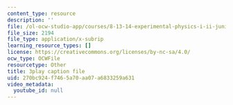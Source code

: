 ```yaml
---
content_type: resource
description: ''
file: /ol-ocw-studio-app/courses/8-13-14-experimental-physics-i-ii-junior-lab-fall-2016-spring-2017/270bc924f7465a70aa07a6833259a631_SDTtTSHr_yE.vtt
file_size: 2194
file_type: application/x-subrip
learning_resource_types: []
license: https://creativecommons.org/licenses/by-nc-sa/4.0/
ocw_type: OCWFile
resourcetype: Other
title: 3play caption file
uid: 270bc924-f746-5a70-aa07-a6833259a631
video_metadata:
  youtube_id: null
---
```

